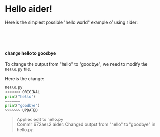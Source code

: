 # Hello aider!

Here is the simplest possible "hello world" example of using aider:

<br/>
<br/>
<br/>
<div class="chat-transcript" markdown="1">

#### change hello to goodbye

To change the output from "hello" to "goodbye", we need to modify the `hello.py` file.

Here is the change:

```python
hello.py
<<<<<<< ORIGINAL
print("hello")
=======
print("goodbye")
>>>>>>> UPDATED
```

> Applied edit to hello.py  
> Commit 672ae42 aider: Changed output from "hello" to "goodbye" in hello.py.

</div>
<br/>
<br/>
<br/>
